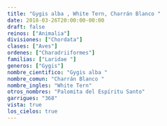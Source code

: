 ```yaml
---
title: "Gygis alba , White Tern, Charrán Blanco "
date: 2018-03-26T20:00:00-00:00
draft: false
reinos: ["Animalia"]
divisiones: ["Chordata"]
clases: ["Aves"]
ordenes: ["Charadriiformes"]
familias: ["Laridae "]
generos: ["Gygis"]
nombre_cientifico: "Gygis alba "
nombre_comun: "Charrán Blanco "
nombre_ingles: "White Tern"
otros_nombres: "Palomita del Espíritu Santo"
garrigues: "368"
vista: true
los_cielos: true
---
```

